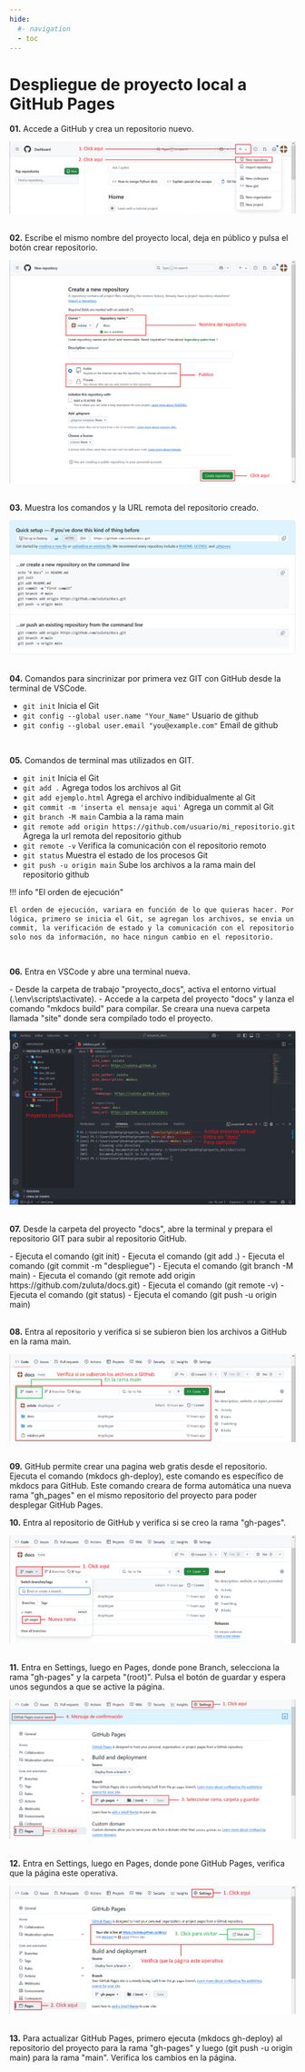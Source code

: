 ```yaml
---
hide:
  #- navigation
  - toc
---
```


# Despliegue de proyecto local a GitHub Pages

<p><strong>01.</strong> Accede a GitHub y crea un repositorio nuevo.</p>

![Git Hub Image](images/gh_deploy/01.nuevo_repo_github.png)
<br>
<br>

<p><strong>02.</strong> Escribe el mismo nombre del proyecto local, deja en público y pulsa el botón crear repositorio.</p>

![Git Hub Image](images/gh_deploy/02.crear_repo_github.png)
<br>
<br>

<p><strong>03.</strong> Muestra los comandos y la URL remota del repositorio creado.</p>

![Git Hub Image](images/gh_deploy/03.codigo_repo_terminal.png)
<br>
<br>

<p><strong>04.</strong> Comandos para sincrinizar por primera vez GIT con GitHub desde la terminal de VSCode.</p>

  - `git init` Inicia el Git
  - `git config --global user.name "Your_Name"` Usuario de github
  - `git config --global user.email "you@example.com"` Email de github
<br>

<p><strong>05.</strong> Comandos de terminal mas utilizados en GIT.</p>

  - `git init` Inicia el Git
  - `git add .` Agrega todos los archivos al Git
  - `git add ejemplo.html` Agrega el archivo indibidualmente al Git
  - `git commit -m 'inserta el mensaje aqui'` Agrega un commit al Git
  - `git branch -M main` Cambia a la rama main
  - `git remote add origin https://github.com/usuario/mi_repositorio.git` Agrega la url remota del repositorio github
  - `git remote -v` Verifica la comunicación con el repositorio remoto
  - `git status` Muestra el estado de los procesos Git
  - `git push -u origin main` Sube los archivos a la rama main del repositorio github

!!! info "El orden de ejecución"

    El orden de ejecución, variara en función de lo que quieras hacer. Por lógica, primero se inicia el Git, se agregan los archivos, se envia un commit, la verificación de estado y la comunicación con el repositorio solo nos da información, no hace ningun cambio en el repositorio.
<br>

<p><strong>06.</strong> Entra en VSCode y abre una terminal nueva.</p>
  - Desde la carpeta de trabajo "proyecto_docs", activa el entorno virtual (.\env\scripts\activate).
  - Accede a la carpeta del proyecto "docs" y lanza el comando "mkdocs build" para compilar. Se creara una nueva carpeta llamada "site" donde sera compilado todo el proyecto.

![Git Hub Image](images/gh_deploy/04.build_proyecto_docs.png)
<br>
<br>

<p><strong>07.</strong> Desde la carpeta del proyecto "docs", abre la terminal y prepara el repositorio GIT para subir al repositorio GitHub.</p>
  - Ejecuta el comando (git init)
  - Ejecuta el comando (git add .)
  - Ejecuta el comando (git commit -m "despliegue")
  - Ejecuta el comando (git branch -M main)
  - Ejecuta el comando (git remote add origin https://github.com/zuluta/docs.git)
  - Ejecuta el comando (git remote -v)
  - Ejecuta el comando (git status)
  - Ejecuta el comando (git push -u origin main)

<br>
<br>

<p><strong>08.</strong> Entra al repositorio y verifica si se subieron bien los archivos a GitHub en la rama main.</p>

![Git Hub Image](images/gh_deploy/05.verificar_subida_github.png)
<br>
<br>

<p><strong>09.</strong> GitHub permite crear una pagina web gratis desde el repositorio. Ejecuta el comando (mkdocs gh-deploy), este comando es específico de mkdocs para GitHub. Este comando creara de forma automática una nueva rama "gh_pages" en el mismo repositorio del proyecto para poder desplegar GitHub Pages.</p>

<p><strong>10.</strong> Entra al repositorio de GitHub y verifica si se creo la rama "gh-pages".</p>

![Git Hub Image](images/gh_deploy/06.crear_rama_gh_pages.png)
<br>
<br>

<p><strong>11.</strong> Entra en Settings, luego en Pages, donde pone Branch, selecciona la rama "gh-pages" y la carpeta "(root)". Pulsa el botón de guardar y espera unos segundos a que se active la página.</p>

![Git Hub Image](images/gh_deploy/07.selec_repo_pages.png)
<br>
<br>

<p><strong>12.</strong> Entra en Settings, luego en Pages, donde pone GitHub Pages, verifica que la página este operativa.</p>

![Git Hub Image](images/gh_deploy/08.visitar_pagina.png)
<br>
<br>

<p><strong>13.</strong> Para actualizar GitHub Pages, primero ejecuta (mkdocs gh-deploy) al repositorio del proyecto para la rama "gh-pages" y luego (git push -u origin main) para la rama "main". Verifica los cambios en la página.</p>
<br>
<br>
